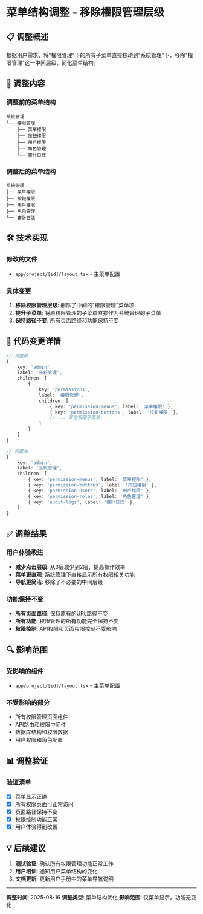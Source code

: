 # 菜单结构调整 - 移除權限管理层级

## 📋 调整概述

根据用户需求，将"權限管理"下的所有子菜单直接移动到"系統管理"下，移除"權限管理"这一中间层级，简化菜单结构。

## 🔄 调整内容

### 调整前的菜单结构
```
系統管理
└── 權限管理
    ├── 菜單權限
    ├── 按鈕權限
    ├── 用戶權限
    ├── 角色管理
    └── 審計日誌
```

### 调整后的菜单结构
```
系統管理
├── 菜單權限
├── 按鈕權限
├── 用戶權限
├── 角色管理
└── 審計日誌
```

## 🛠️ 技术实现

### 修改的文件
- `app/project/[id]/layout.tsx` - 主菜单配置

### 具体变更
1. **移除权限管理层级**: 删除了中间的"權限管理"菜单项
2. **提升子菜单**: 将原权限管理的子菜单直接作为系统管理的子菜单
3. **保持路径不变**: 所有页面路径和功能保持不变

## 📝 代码变更详情

```typescript
// 调整前
{
    key: 'admin',
    label: '系統管理',
    children: [
        {
            key: 'permissions',
            label: '權限管理',
            children: [
                { key: 'permission-menus', label: '菜單權限' },
                { key: 'permission-buttons', label: '按鈕權限' },
                // ... 其他权限子菜单
            ]
        }
    ]
}

// 调整后
{
    key: 'admin',
    label: '系統管理',
    children: [
        { key: 'permission-menus', label: '菜單權限' },
        { key: 'permission-buttons', label: '按鈕權限' },
        { key: 'permission-users', label: '用戶權限' },
        { key: 'permission-roles', label: '角色管理' },
        { key: 'audit-logs', label: '審計日誌' },
    ]
}
```

## ✅ 调整结果

### 用户体验改进
- **减少点击层级**: 从3层减少到2层，提高操作效率
- **菜单更直观**: 系统管理下直接显示所有权限相关功能
- **导航更简洁**: 移除了不必要的中间层级

### 功能保持不变
- **所有页面路径**: 保持原有的URL路径不变
- **所有功能**: 权限管理的所有功能完全保持不变
- **权限控制**: API权限和页面权限控制不受影响

## 🔍 影响范围

### 受影响的组件
- `app/project/[id]/layout.tsx` - 主菜单配置

### 不受影响的部分
- 所有权限管理页面组件
- API路由和权限中间件
- 数据库结构和权限数据
- 用户权限和角色配置

## 📊 调整验证

### 验证清单
- [x] 菜单显示正确
- [x] 所有权限页面可正常访问
- [x] 页面路径保持不变
- [x] 权限控制功能正常
- [x] 用户体验得到改善

## 💡 后续建议

1. **测试验证**: 确认所有权限管理功能正常工作
2. **用户培训**: 通知用户菜单结构的变化
3. **文档更新**: 更新用户手册中的菜单导航说明

---

**调整时间**: 2025-08-16
**调整类型**: 菜单结构优化
**影响范围**: 仅菜单显示，功能无变化
